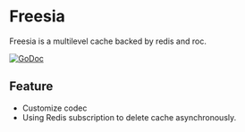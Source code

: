 # Freesia

Freesia is a multilevel cache backed by redis and roc.

[![GoDoc](https://godoc.org/github.com/xiaojiaoyu100/freesia?status.svg)](https://godoc.org/github.com/xiaojiaoyu100/freesia)

## Feature

* Customize codec
* Using Redis subscription to delete cache asynchronously.




